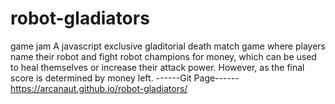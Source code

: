 # robot-gladiators
game jam 
A javascript exclusive gladitorial death match game where players name their robot and fight robot champions for money,
which can be used to heal themselves or increase their attack power. However, as the final score is determined by money left.
------Git Page------
https://arcanaut.github.io/robot-gladiators/
